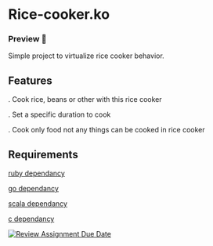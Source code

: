 # Rice-cooker.ko
### Preview 🤖
Simple project to virtualize rice cooker behavior.

## Features 
. Cook rice, beans or other with this rice cooker

. Set a specific duration to cook 

. Cook only food not any things can be cooked in rice cooker   


## Requirements
[ruby dependancy](https://github.com/hei-school/cc-d4-rice-cooker-ci-haritianaadriano/tree/feature/ruby)

[go dependancy](https://github.com/hei-school/cc-d4-rice-cooker-ci-haritianaadriano/tree/feature/go)

[scala dependancy](https://github.com/hei-school/cc-d4-rice-cooker-ci-haritianaadriano/tree/feature/scala)

[c dependancy](https://github.com/hei-school/cc-d4-rice-cooker-ci-haritianaadriano/tree/feature/c)

[![Review Assignment Due Date](https://classroom.github.com/assets/deadline-readme-button-24ddc0f5d75046c5622901739e7c5dd533143b0c8e959d652212380cedb1ea36.svg)](https://classroom.github.com/a/__xb4cFP)